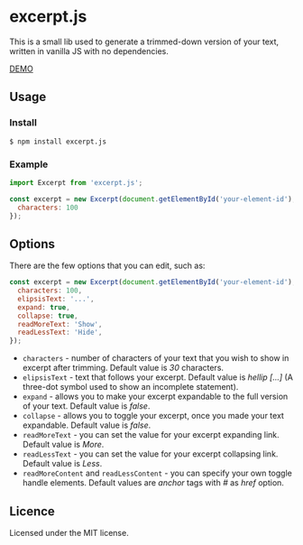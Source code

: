 # excerpt.js

This is a small lib used to generate a trimmed-down version of your text, written in vanilla JS with no dependencies.

[DEMO](https://codepen.io/choogoor/pen/WNvZyGX)

## Usage

### Install
```console
$ npm install excerpt.js
```

### Example
```js
import Excerpt from 'excerpt.js';

const excerpt = new Excerpt(document.getElementById('your-element-id'), {
  characters: 100
});

```

## Options

There are the few options that you can edit, such as:

```js
const excerpt = new Excerpt(document.getElementById('your-element-id'), {
  characters: 100,
  elipsisText: '...',
  expand: true,
  collapse: true,
  readMoreText: 'Show',
  readLessText: 'Hide',
});

```

- `characters` - number of characters of your text that you wish to show in excerpt after trimming. Default value is *30* characters.
- `elipsisText` - text that follows your excerpt. Default value is *hellip [...]* (A three-dot symbol used to show an incomplete statement).
- `expand` - allows you to make your excerpt expandable to the full version of your text. Default value is *false*.
- `collapse` - allows you to toggle your excerpt, once you made your text expandable. Default value is *false*.
- `readMoreText` - you can set the value for your excerpt expanding link. Default value is *More*.
- `readLessText` - you can set the value for your excerpt collapsing link. Default value is *Less*.
- `readMoreContent` and `readLessContent` - you can specify your own toggle handle elements. Default values are *anchor* tags with *#* as *href* option.

## Licence

Licensed under the MIT license.
